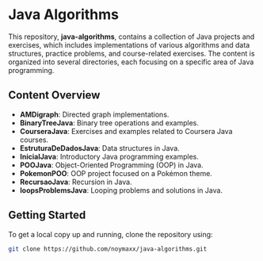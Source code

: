 # Java Algorithms

This repository, **java-algorithms**, contains a collection of Java projects and exercises, which includes implementations of various algorithms and data structures, practice problems, and course-related exercises. The content is organized into several directories, each focusing on a specific area of Java programming.

## Content Overview

- **AMDigraph**: Directed graph implementations.
- **BinaryTreeJava**: Binary tree operations and examples.
- **CourseraJava**: Exercises and examples related to Coursera Java courses.
- **EstruturaDeDadosJava**: Data structures in Java.
- **InicialJava**: Introductory Java programming examples.
- **POOJava**: Object-Oriented Programming (OOP) in Java.
- **PokemonPOO**: OOP project focused on a Pokémon theme.
- **RecursaoJava**: Recursion in Java.
- **loopsProblemsJava**: Looping problems and solutions in Java.

## Getting Started

To get a local copy up and running, clone the repository using:

```bash
git clone https://github.com/noymaxx/java-algorithms.git
